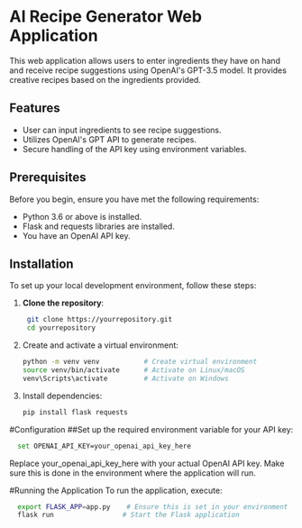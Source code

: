 # AI Recipe Generator Web Application

This web application allows users to enter ingredients they have on hand and receive recipe suggestions using OpenAI's GPT-3.5 model. It provides creative recipes based on the ingredients provided.

## Features

- User can input ingredients to see recipe suggestions.
- Utilizes OpenAI's GPT API to generate recipes.
- Secure handling of the API key using environment variables.

## Prerequisites

Before you begin, ensure you have met the following requirements:
- Python 3.6 or above is installed.
- Flask and requests libraries are installed.
- You have an OpenAI API key.

## Installation

To set up your local development environment, follow these steps:

1. **Clone the repository**:
   ```bash
    git clone https://yourrepository.git
    cd yourrepository
   ```
2. Create and activate a virtual environment:
   ```bash
   python -m venv venv           # Create virtual environment
   source venv/bin/activate      # Activate on Linux/macOS
   venv\Scripts\activate         # Activate on Windows
   ```
3. Install dependencies:
   ```bash
   pip install flask requests
   ```

#Configuration
##Set up the required environment variable for your API key:
```bash
  set OPENAI_API_KEY=your_openai_api_key_here
```
Replace your_openai_api_key_here with your actual OpenAI API key. Make sure this is done in the environment where the application will run.

#Running the Application
To run the application, execute:
```bash
  export FLASK_APP=app.py    # Ensure this is set in your environment
  flask run                 # Start the Flask application
```
   
